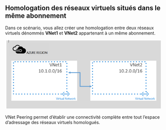 ## <a name="peering-vnets-in-the-same-subscription"></a>Homologation des réseaux virtuels situés dans le même abonnement
Dans ce scénario, vous allez créer une homologation entre deux réseaux virtuels dénommés **VNet1** et **VNet2** appartenant à un même abonnement. 

![Scénario de base](./media/virtual-networks-create-vnetpeering-scenario-basic-include/figure01.PNG)

VNet Peering permet d’établir une connectivité complète entre tout l’espace d’adressage des réseaux virtuels homologués.    



<!--HONumber=Nov16_HO2-->


